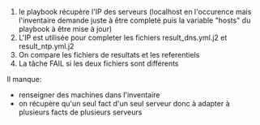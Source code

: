 1. le playbook récupère l'IP des serveurs (localhost en l'occurence mais l'inventaire demande juste à être completé puis la variable "hosts" du playbook à être mise à jour)
2. L'IP est utilisée pour completer les fichiers result_dns.yml.j2 et result_ntp.yml.j2
3. On compare les fichiers de resultats et les referentiels
4. La tâche FAIL si les deux fichiers sont différents

Il manque:
- renseigner des machines dans l'inventaire
- on récupère qu'un seul fact d'un seul serveur donc à adapter à plusieurs facts de plusieurs serveurs
